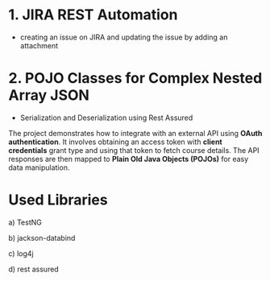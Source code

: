 # 1. JIRA REST Automation 
- creating an issue on JIRA and updating the issue by adding an attachment

# 2. POJO Classes for Complex Nested Array JSON 
 - Serialization and Deserialization using Rest Assured
   
The project demonstrates how to integrate with an external API using **OAuth authentication**. It involves obtaining an access token with **client credentials** grant type and using that token to fetch course details. The API responses are then mapped to **Plain Old Java Objects (POJOs)** for easy data manipulation.




# Used Libraries 
a) TestNG 

b) jackson-databind

c) log4j

d) rest assured
